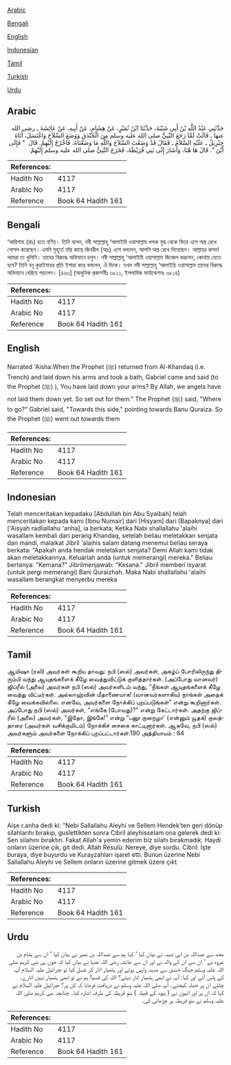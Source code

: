 [Arabic](#arabic)

[Bengali](#bengali)

[English](#english)

[Indonesian](#indonesian)

[Tamil](#tamil)

[Turkish](#turkish)

[Urdu](#urdu)

## Arabic


<div dir="rtl" lang="ar" style={{fontSize:'larger',backgroundColor:'#f8f9fa',padding:20}}>
حَدَّثَنِي عَبْدُ اللَّهِ بْنُ أَبِي شَيْبَةَ، حَدَّثَنَا ابْنُ نُمَيْرٍ، عَنْ هِشَامٍ، عَنْ أَبِيهِ، عَنْ عَائِشَةَ ـ رضى الله عنها ـ قَالَتْ لَمَّا رَجَعَ النَّبِيُّ صلى الله عليه وسلم مِنَ الْخَنْدَقِ وَوَضَعَ السِّلاَحَ وَاغْتَسَلَ، أَتَاهُ جِبْرِيلُ ـ عَلَيْهِ السَّلاَمُ ـ فَقَالَ قَدْ وَضَعْتَ السِّلاَحَ وَاللَّهِ مَا وَضَعْنَاهُ، فَاخْرُجْ إِلَيْهِمْ‏.‏ قَالَ ‏ "‏ فَإِلَى أَيْنَ ‏"‏‏.‏ قَالَ هَا هُنَا، وَأَشَارَ إِلَى بَنِي قُرَيْظَةَ، فَخَرَجَ النَّبِيُّ صلى الله عليه وسلم إِلَيْهِمْ‏.‏
</div>
<div style={{backgroundColor:'#f8f9fa',padding:20, marginBottom: 10}}><table> <thead> <tr> <th>References:</th> <th></th> </tr> </thead> <tbody><tr><td>Hadith No</td><td>4117</td></tr><tr><td>Arabic No</td><td>4117</td></tr><tr><td>Reference</td><td>Book 64 Hadith 161</td></tr></tbody></table></div>

## Bengali


<div dir="ltr" lang="bn" style={{fontSize:'larger',backgroundColor:'#f8f9fa',padding:20}}>
‘আয়িশাহ (রাঃ) হতে বর্ণিত। তিনি বলেন, নবী সাল্লাল্লাহু ‘আলাইহি ওয়াসাল্লাম খন্দক যুদ্ধ থেকে ফিরে এসে অস্ত্র রেখে গোসল করেছেন। এমনি মুহূর্তে তাঁর কাছে জিবরীল (আঃ) এসে বললেন, আপনি অস্ত্র রেখে দিয়েছেন। আল্লাহর কসম! আমরা তা খুলিনি। তাদের বিরুদ্ধে অভিযানে চলুন। নবী সাল্লাল্লাহু ‘আলাইহি ওয়াসাল্লাম জিজ্ঞেস করলেন, কোথায় যেতে হবে? তিনি বনূ কুরাইযাহর প্রতি ইশারা করে বললেন, ঐ দিকে। তখন নবী সাল্লাল্লাহু ‘আলাইহি ওয়াসাল্লাম তাদের বিরুদ্ধে অভিযানে বেরিয়ে পড়লেন। [৪৬৩] (আধুনিক প্রকাশনীঃ ৩৮১১, ইসলামিক ফাউন্ডেশনঃ ৩৮১৪)
</div>
<div style={{backgroundColor:'#f8f9fa',padding:20, marginBottom: 10}}><table> <thead> <tr> <th>References:</th> <th></th> </tr> </thead> <tbody><tr><td>Hadith No</td><td>4117</td></tr><tr><td>Arabic No</td><td>4117</td></tr><tr><td>Reference</td><td>Book 64 Hadith 161</td></tr></tbody></table></div>

## English


<div dir="ltr" lang="en" style={{fontSize:'larger',backgroundColor:'#f8f9fa',padding:20}}>
Narrated 'Aisha:When the Prophet (ﷺ) returned from Al-Khandaq (i.e. Trench) and laid down his arms and took a bath, Gabriel came and said (to the Prophet (ﷺ) ), You have laid down your arms? By Allah, we angels have not laid them down yet. So set out for them." The Prophet (ﷺ) said, "Where to go?" Gabriel said, "Towards this side," pointing towards Banu Quraiza. So the Prophet (ﷺ) went out towards them
</div>
<div style={{backgroundColor:'#f8f9fa',padding:20, marginBottom: 10}}><table> <thead> <tr> <th>References:</th> <th></th> </tr> </thead> <tbody><tr><td>Hadith No</td><td>4117</td></tr><tr><td>Arabic No</td><td>4117</td></tr><tr><td>Reference</td><td>Book 64 Hadith 161</td></tr></tbody></table></div>

## Indonesian


<div dir="ltr" lang="id" style={{fontSize:'larger',backgroundColor:'#f8f9fa',padding:20}}>
Telah menceritakan kepadaku [Abdullah bin Abu Syaibah] telah menceritakan kepada kami [Ibnu Numair] dari [Hisyam] dari [Bapaknya] dari ['Aisyah radliallahu 'anha], ia berkata; Ketika Nabi shallallahu 'alaihi wasallam kembali dari perang Khandaq, setelah beliau meletakkan senjata dan mandi, malaikat Jibril 'alaihis salam datang menemui beliau seraya berkata: "Apakah anda hendak meletakan senjata? Demi Allah kami tidak akan meletakkannya. Keluarlah anda (untuk memerangi) mereka." Beliau bertanya: "Kemana?" Jibrilmenjawab: "Kesana." Jibril memberi isyarat (untuk pergi memerangi) Bani Quraizhah. Maka Nabi shallallahu 'alaihi wasallam berangkat menyerbu mereka
</div>
<div style={{backgroundColor:'#f8f9fa',padding:20, marginBottom: 10}}><table> <thead> <tr> <th>References:</th> <th></th> </tr> </thead> <tbody><tr><td>Hadith No</td><td>4117</td></tr><tr><td>Arabic No</td><td>4117</td></tr><tr><td>Reference</td><td>Book 64 Hadith 161</td></tr></tbody></table></div>

## Tamil


<div dir="ltr" lang="ta" style={{fontSize:'larger',backgroundColor:'#f8f9fa',padding:20}}>
ஆயிஷா (ரலி) அவர்கள் கூறிய தாவது: நபி (ஸல்) அவர்கள், அகழ்ப் போரிலிருந்து திரும்பி வந்து ஆயுதங்களைக் கீழே வைத்துவிட்டுக் குளித்தார்கள். (அப்போது வானவர்) ஜிப்ரீல் (அலை) அவர்கள் நபி (ஸல்) அவர்களிடம் வந்து, “நீங்கள் ஆயுதங்களைக் கீழே வைத்து விட்டீர்கள். அல்லாஹ்வின் மீதாணையாக! (வானவர்களாகிய) நாங்கள் அதைக் கீழே வைக்கவில்லை. எனவே, அவர்களை நோக்கிப் புறப்படுங்கள்” என்று கூறினார்கள். அப்போது நபி (ஸல்) அவர்கள், “எங்கே (போவது)?” என்று கேட்டார்கள். அதற்கு ஜிப்ரீல் (அலை) அவர்கள், “இதோ, இங்கே!” என்று “பனூ குறைழா' (என்னும் யூதக்) குலத்தாரை (அவர்கள் வசிக்குமிடம்) நோக்கிச் சைகை காட்டினார்கள். ஆகவே, நபி (ஸல்) அவர்களும் அவர்களை நோக்கிப் புறப்பட்டார்கள்.190 அத்தியாயம் : 64
</div>
<div style={{backgroundColor:'#f8f9fa',padding:20, marginBottom: 10}}><table> <thead> <tr> <th>References:</th> <th></th> </tr> </thead> <tbody><tr><td>Hadith No</td><td>4117</td></tr><tr><td>Arabic No</td><td>4117</td></tr><tr><td>Reference</td><td>Book 64 Hadith 161</td></tr></tbody></table></div>

## Turkish


<div dir="ltr" lang="tr" style={{fontSize:'larger',backgroundColor:'#f8f9fa',padding:20}}>
Aişe r.anha dedi ki: "Nebi Sallallahu Aleyhi ve Sellem Hendek'ten geri dönüp silahlarıhı bırakıp, guslettikten sonra Cibril aleyhisselam ona gelerek dedi ki: Sen silahını bıraktın. Fakat Allah'a yemin ederim biz silahı bırakmadık. Haydi onların üzerine çık, git dedi. Allah Resulü: Nereye, diye sordu. Cibril: İşte buraya, diye buyurdu ve Kurayzahları işaret etti. Bunun üzerine Nebi Sallallahu Aleyhi ve Sellem onların üzerine gitmek üzere çıkt
</div>
<div style={{backgroundColor:'#f8f9fa',padding:20, marginBottom: 10}}><table> <thead> <tr> <th>References:</th> <th></th> </tr> </thead> <tbody><tr><td>Hadith No</td><td>4117</td></tr><tr><td>Arabic No</td><td>4117</td></tr><tr><td>Reference</td><td>Book 64 Hadith 161</td></tr></tbody></table></div>

## Urdu


<div dir="rtl" lang="ur" style={{fontSize:'larger',backgroundColor:'#f8f9fa',padding:20}}>
مجھ سے عبداللہ بن ابی شیبہ نے بیان کیا ‘ کہا ہم سے عبداللہ بن نمیر نے بیان کیا ‘ ان سے ہشام بن عروہ نے ‘ ان سے ان کے والد نے اور ان سے عائشہ رضی اللہ عنہا نے بیان کیا کہ جوں ہی نبی کریم صلی اللہ علیہ وسلم جنگ خندق سے مدینہ واپس ہوئے اور ہتھیار اتار کر غسل کیا تو جبرائیل علیہ السلام آپ کے پاس آئے اور کہا: آپ نے ابھی ہتھیار اتار دیئے؟ اللہ کی قسم! ہم نے تو ابھی ہتھیار نہیں اتارے۔ چلئے ان پر حملہ کیجئے۔ آپ صلی اللہ علیہ وسلم نے دریافت فرمایا کہ کن پر؟ جبرائیل علیہ السلام نے کہا کہ ان پر اور انہوں نے ( یہود کے قبیلہ ) بنو قریظہ کی طرف اشارہ کیا۔ چنانچہ نبی کریم صلی اللہ علیہ وسلم نے بنو قریظہ پر چڑھائی کی۔
</div>
<div style={{backgroundColor:'#f8f9fa',padding:20, marginBottom: 10}}><table> <thead> <tr> <th>References:</th> <th></th> </tr> </thead> <tbody><tr><td>Hadith No</td><td>4117</td></tr><tr><td>Arabic No</td><td>4117</td></tr><tr><td>Reference</td><td>Book 64 Hadith 161</td></tr></tbody></table></div>
